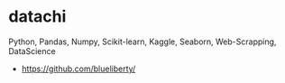 # datachi

Python, Pandas, Numpy, Scikit-learn, Kaggle, Seaborn, Web-Scrapping, DataScience
+ https://github.com/blueliberty/

